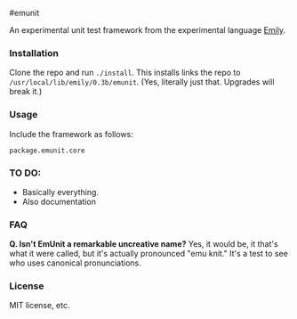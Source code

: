 #emunit

An experimental unit test framework from the experimental language [Emily].

### Installation

Clone the repo and run `./install`. This installs links the repo to
`/usr/local/lib/emily/0.3b/emunit`. (Yes, literally just that. Upgrades will
break it.)

### Usage

Include the framework as follows:

```emily
package.emunit.core
```

### TO DO:

- Basically everything.
- Also documentation

### FAQ

**Q. Isn't EmUnit a remarkable uncreative name?**
Yes, it would be, it that's what it were called, but it's actually pronounced
"emu knit." It's a test to see who uses canonical pronunciations.

### License

MIT license, etc.

[Emily]: http://emilylang.org
